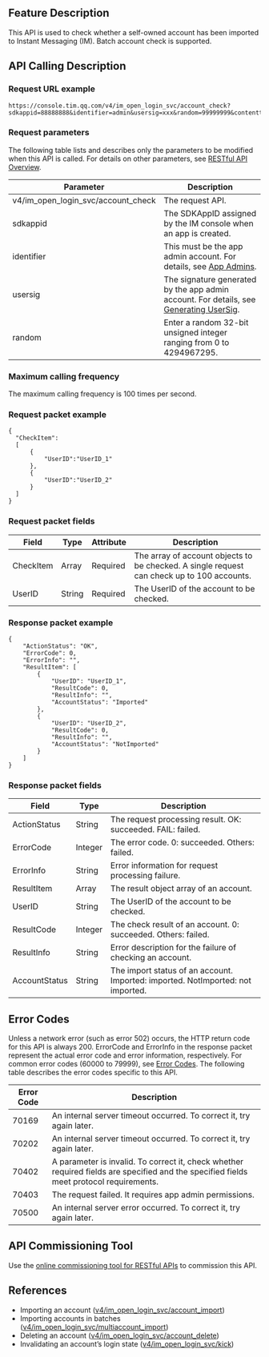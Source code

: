 ## Feature Description

This API is used to check whether a self-owned account has been imported to Instant Messaging (IM). Batch account check is supported.

## API Calling Description

### Request URL example

```
https://console.tim.qq.com/v4/im_open_login_svc/account_check?sdkappid=88888888&identifier=admin&usersig=xxx&random=99999999&contenttype=json
```

### Request parameters

 The following table lists and describes only the parameters to be modified when this API is called. For details on other parameters, see [RESTful API Overview](https://intl.cloud.tencent.com/document/product/1047/34620).

| Parameter | Description |
| ----------------------------------- | ------------------------------------------------------------ |
| v4/im_open_login_svc/account_check | The request API. |
| sdkappid | The SDKAppID assigned by the IM console when an app is created. |
| identifier | This must be the app admin account. For details, see [App Admins](https://intl.cloud.tencent.com/document/product/1047/33517#app-.E7.AE.A1.E7.90.86.E5.91.98). |
| usersig | The signature generated by the app admin account. For details, see [Generating UserSig](https://intl.cloud.tencent.com/document/product/1047/34385). |
| random | Enter a random 32-bit unsigned integer ranging from 0 to 4294967295. |

### Maximum calling frequency

The maximum calling frequency is 100 times per second.

### Request packet example

```
{
  "CheckItem":
  [
      {
          "UserID":"UserID_1"
      },
      {
          "UserID":"UserID_2"
      }
  ]
}
```

### Request packet fields

| Field | Type | Attribute | Description |
| ---------- | ------ | ---- | --------------------------------------------------- |
| CheckItem | Array | Required | The array of account objects to be checked. A single request can check up to 100 accounts. |
| UserID | String | Required | The UserID of the account to be checked. |

### Response packet example

```
{
    "ActionStatus": "OK",
    "ErrorCode": 0,
    "ErrorInfo": "",
    "ResultItem": [
        {
            "UserID": "UserID_1",
            "ResultCode": 0,
            "ResultInfo": "",
            "AccountStatus": "Imported"
        },
        {
            "UserID": "UserID_2",
            "ResultCode": 0,
            "ResultInfo": "",
            "AccountStatus": "NotImported"
        }
    ]
}
```

### Response packet fields

| Field | Type | Description |
| ------------- | ------- | ---------------------------------------------- |
| ActionStatus | String | The request processing result. OK: succeeded. FAIL: failed. |
| ErrorCode | Integer | The error code. 0: succeeded. Others: failed. |
| ErrorInfo | String | Error information for request processing failure. |
| ResultItem | Array | The result object array of an account. |
| UserID | String | The UserID of the account to be checked. |
| ResultCode | Integer | The check result of an account. 0: succeeded. Others: failed. |
| ResultInfo | String | Error description for the failure of checking an account. |
| AccountStatus | String | The import status of an account. Imported: imported. NotImported: not imported. |

## Error Codes

Unless a network error (such as error 502) occurs, the HTTP return code for this API is always 200. ErrorCode and ErrorInfo in the response packet represent the actual error code and error information, respectively.
For common error codes (60000 to 79999), see [Error Codes](https://intl.cloud.tencent.com/document/product/1047/34348).
The following table describes the error codes specific to this API.

| Error Code | Description |
| ------ | ------------------------------------------------------------ |
| 70169 | An internal server timeout occurred. To correct it, try again later. |
| 70202 | An internal server timeout occurred. To correct it, try again later. |
| 70402 | A parameter is invalid. To correct it, check whether required fields are specified and the specified fields meet protocol requirements. |
| 70403 | The request failed. It requires app admin permissions. |
| 70500 | An internal server error occurred. To correct it, try again later. |

## API Commissioning Tool

Use the [online commissioning tool for RESTful APIs](https://avc.qcloud.com/im/APITester/APITester.html#v4/im_open_login_svc/account_check) to commission this API.

## References

- Importing an account ([v4/im_open_login_svc/account_import](https://intl.cloud.tencent.com/document/product/1047/34953))
- Importing accounts in batches ([v4/im_open_login_svc/multiaccount_import](https://intl.cloud.tencent.com/document/product/1047/34954))
- Deleting an account ([v4/im_open_login_svc/account_delete](https://intl.cloud.tencent.com/document/product/1047/34955))
- Invalidating an account’s login state ([v4/im_open_login_svc/kick](https://intl.cloud.tencent.com/document/product/1047/34957))
